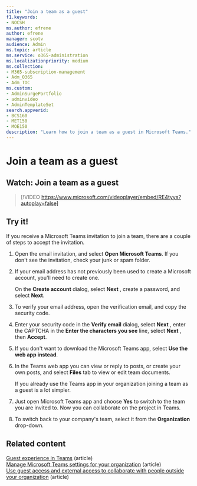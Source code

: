 ```yaml
---
title: "Join a team as a guest"
f1.keywords:
- NOCSH
ms.author: efrene
author: efrene
manager: scotv
audience: Admin
ms.topic: article
ms.service: o365-administration
ms.localizationpriority: medium
ms.collection: 
- M365-subscription-management 
- Adm_O365
- Adm_TOC
ms.custom: 
- AdminSurgePortfolio
- adminvideo
- AdminTemplateSet
search.appverid:
- BCS160
- MET150
- MOE150
description: "Learn how to join a team as a guest in Microsoft Teams."
---
```


# Join a team as a guest

## Watch: Join a team as a guest

> [!VIDEO https://www.microsoft.com/videoplayer/embed/RE4tyys?autoplay=false]

## Try it!

If you receive a Microsoft Teams invitation to join a team, there are a couple of steps to accept the invitation.

1. Open the email invitation, and select  **Open Microsoft Teams**. If you don't see the invitation, check your junk or spam folder.
  1. If your email address has not previously been used to create a Microsoft account, you'll need to create one.

     On the  **Create account**  dialog, select  **Next** , create a password, and select  **Next**.
  1. To verify your email address, open the verification email, and copy the security code.
  1. Enter your security code in the  **Verify email**  dialog, select  **Next** , enter the CAPTCHA in the  **Enter the characters you see**  line, select  **Next** , then  **Accept**.
1. If you don't want to download the Microsoft Teams app, select  **Use the web app instead**.
1. In the Teams web app you can view or reply to posts, or create your own posts, and select  **Files**  tab to view or edit team documents.

    If you already use the Teams app in your organization joining a team as a guest is a lot simpler.

1. Just open Microsoft Teams app and choose  **Yes**  to switch to the team you are invited to.  Now you can collaborate on the project in Teams.
1. To switch back to your company's team, select it from the  **Organization**  drop-down.

## Related content

[Guest experience in Teams](/microsoftteams/guest-experience) (article)\
[Manage Microsoft Teams settings for your organization](/microsoftteams/enable-features-office-365) (article)\
[Use guest access and external access to collaborate with people outside your organization](/microsoftteams/communicate-with-users-from-other-organizations) (article)
